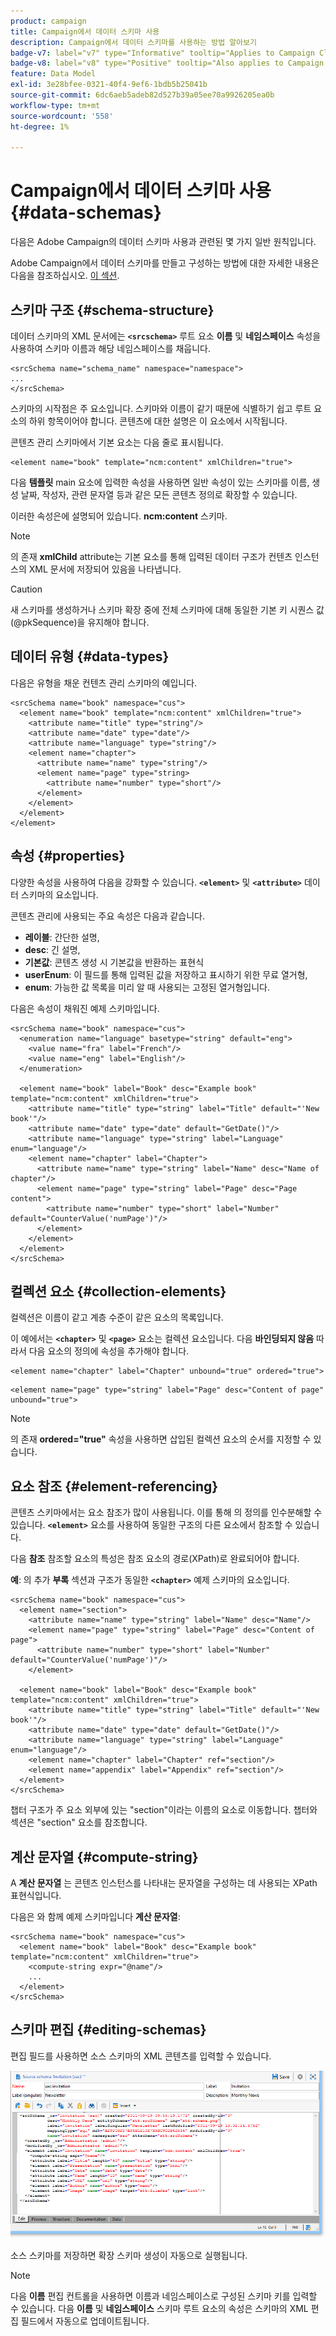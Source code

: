 ```yaml
---
product: campaign
title: Campaign에서 데이터 스키마 사용
description: Campaign에서 데이터 스키마를 사용하는 방법 알아보기
badge-v7: label="v7" type="Informative" tooltip="Applies to Campaign Classic v7"
badge-v8: label="v8" type="Positive" tooltip="Also applies to Campaign v8"
feature: Data Model
exl-id: 3e28bfee-0321-40f4-9ef6-1bdb5b25041b
source-git-commit: 6dc6aeb5adeb82d527b39a05ee70a9926205ea0b
workflow-type: tm+mt
source-wordcount: '558'
ht-degree: 1%

---
```


# Campaign에서 데이터 스키마 사용{#data-schemas}



다음은 Adobe Campaign의 데이터 스키마 사용과 관련된 몇 가지 일반 원칙입니다.

Adobe Campaign에서 데이터 스키마를 만들고 구성하는 방법에 대한 자세한 내용은 다음을 참조하십시오. [이 섹션](../../configuration/using/about-schema-edition.md).

## 스키마 구조 {#schema-structure}

데이터 스키마의 XML 문서에는 **`<srcschema>`** 루트 요소 **이름** 및 **네임스페이스** 속성을 사용하여 스키마 이름과 해당 네임스페이스를 채웁니다.

```
<srcSchema name="schema_name" namespace="namespace">
...
</srcSchema>
```

스키마의 시작점은 주 요소입니다. 스키마와 이름이 같기 때문에 식별하기 쉽고 루트 요소의 하위 항목이어야 합니다. 콘텐츠에 대한 설명은 이 요소에서 시작됩니다.

콘텐츠 관리 스키마에서 기본 요소는 다음 줄로 표시됩니다.

```
<element name="book" template="ncm:content" xmlChildren="true">
```

다음 **템플릿** main 요소에 입력한 속성을 사용하면 일반 속성이 있는 스키마를 이름, 생성 날짜, 작성자, 관련 문자열 등과 같은 모든 콘텐츠 정의로 확장할 수 있습니다.

이러한 속성은에 설명되어 있습니다. **ncm:content** 스키마.

>[!NOTE]
>
>의 존재 **xmlChild** attribute는 기본 요소를 통해 입력된 데이터 구조가 컨텐츠 인스턴스의 XML 문서에 저장되어 있음을 나타냅니다.

>[!CAUTION]
>
>새 스키마를 생성하거나 스키마 확장 중에 전체 스키마에 대해 동일한 기본 키 시퀀스 값(@pkSequence)을 유지해야 합니다.

## 데이터 유형 {#data-types}

다음은 유형을 채운 컨텐츠 관리 스키마의 예입니다.

```
<srcSchema name="book" namespace="cus">
  <element name="book" template="ncm:content" xmlChildren="true">
    <attribute name="title" type="string"/>
    <attribute name="date" type="date"/>
    <attribute name="language" type="string"/>
    <element name="chapter">
      <attribute name="name" type="string"/>
      <element name="page" type="string>
        <attribute name="number" type="short"/>
      </element>
    </element>
  </element>
</element>
```

## 속성 {#properties}

다양한 속성을 사용하여 다음을 강화할 수 있습니다. **`<element>`** 및 **`<attribute>`** 데이터 스키마의 요소입니다.

콘텐츠 관리에 사용되는 주요 속성은 다음과 같습니다.

* **레이블**: 간단한 설명,
* **desc**: 긴 설명,
* **기본값**: 콘텐츠 생성 시 기본값을 반환하는 표현식
* **userEnum**: 이 필드를 통해 입력된 값을 저장하고 표시하기 위한 무료 열거형,
* **enum**: 가능한 값 목록을 미리 알 때 사용되는 고정된 열거형입니다.

다음은 속성이 채워진 예제 스키마입니다.

```
<srcSchema name="book" namespace="cus">
  <enumeration name="language" basetype="string" default="eng">    
    <value name="fra" label="French"/>    
    <value name="eng" label="English"/>   
  </enumeration>

  <element name="book" label="Book" desc="Example book" template="ncm:content" xmlChildren="true">
    <attribute name="title" type="string" label="Title" default="'New book'"/>
    <attribute name="date" type="date" default="GetDate()"/>
    <attribute name="language" type="string" label="Language" enum="language"/>
    <element name="chapter" label="Chapter">
      <attribute name="name" type="string" label="Name" desc="Name of chapter"/>
      <element name="page" type="string" label="Page" desc="Page content">
        <attribute name="number" type="short" label="Number" default="CounterValue('numPage')"/>
      </element>
    </element>
  </element>
</srcSchema>
```

## 컬렉션 요소 {#collection-elements}

컬렉션은 이름이 같고 계층 수준이 같은 요소의 목록입니다.

이 예에서는 **`<chapter>`** 및 **`<page>`** 요소는 컬렉션 요소입니다. 다음 **바인딩되지 않음** 따라서 다음 요소의 정의에 속성을 추가해야 합니다.

```
<element name="chapter" label="Chapter" unbound="true" ordered="true">
```

```
<element name="page" type="string" label="Page" desc="Content of page" unbound="true">
```

>[!NOTE]
>
>의 존재 **ordered=&quot;true&quot;** 속성을 사용하면 삽입된 컬렉션 요소의 순서를 지정할 수 있습니다.

## 요소 참조 {#element-referencing}

콘텐츠 스키마에서는 요소 참조가 많이 사용됩니다. 이를 통해 의 정의를 인수분해할 수 있습니다. **`<element>`** 요소를 사용하여 동일한 구조의 다른 요소에서 참조할 수 있습니다.

다음 **참조** 참조할 요소의 특성은 참조 요소의 경로(XPath)로 완료되어야 합니다.

**예**: 의 추가 **부록** 섹션과 구조가 동일한 **`<chapter>`** 예제 스키마의 요소입니다.

```
<srcSchema name="book" namespace="cus">
  <element name="section">
    <attribute name="name" type="string" label="Name" desc="Name"/>
    <element name="page" type="string" label="Page" desc="Content of page">
      <attribute name="number" type="short" label="Number" default="CounterValue('numPage')"/>
    </element>

  <element name="book" label="Book" desc="Example book" template="ncm:content" xmlChildren="true">
    <attribute name="title" type="string" label="Title" default="'New book'"/>
    <attribute name="date" type="date" default="GetDate()"/>
    <attribute name="language" type="string" label="Language" enum="language"/>
    <element name="chapter" label="Chapter" ref="section"/>
    <element name="appendix" label="Appendix" ref="section"/>
  </element>
</srcSchema>
```

챕터 구조가 주 요소 외부에 있는 &quot;section&quot;이라는 이름의 요소로 이동합니다. 챕터와 섹션은 &quot;section&quot; 요소를 참조합니다.

## 계산 문자열 {#compute-string}

A **계산 문자열** 는 콘텐츠 인스턴스를 나타내는 문자열을 구성하는 데 사용되는 XPath 표현식입니다.

다음은 와 함께 예제 스키마입니다 **계산 문자열**:

```
<srcSchema name="book" namespace="cus">
  <element name="book" label="Book" desc="Example book" template="ncm:content" xmlChildren="true">
    <compute-string expr="@name"/>
    ...
  </element>
</srcSchema>
```

## 스키마 편집 {#editing-schemas}

편집 필드를 사용하면 소스 스키마의 XML 콘텐츠를 입력할 수 있습니다.

![](assets/d_ncs_integration_schema_edition.png)

소스 스키마를 저장하면 확장 스키마 생성이 자동으로 실행됩니다.

>[!NOTE]
>
>다음 **이름** 편집 컨트롤을 사용하면 이름과 네임스페이스로 구성된 스키마 키를 입력할 수 있습니다. 다음 **이름** 및 **네임스페이스** 스키마 루트 요소의 속성은 스키마의 XML 편집 필드에서 자동으로 업데이트됩니다.
